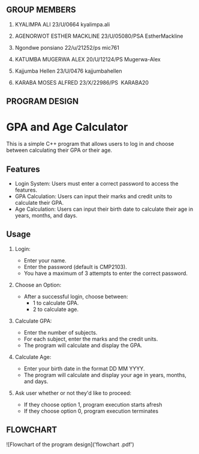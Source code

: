 ## GROUP MEMBERS
1. KYALIMPA ALI	23/U/0664	kyalimpa.ali

2. AGENORWOT ESTHER MACKLINE	23/U/05080/PSA	EstherMackline

3. Ngondwe ponsiano	22/u/21252/ps	mic761

4. KATUMBA MUGERWA ALEX	20/U/12124/PS	 Mugerwa-Alex

5. Kajjumba Hellen	23/U/0476	kajjumbahellen

6. KARABA MOSES ALFRED	23/X/22986/PS	 KARABA20

## PROGRAM DESIGN
# GPA and Age Calculator

This is a simple C++ program that allows users to log in and choose between calculating their GPA or their age.

## Features

- Login System: Users must enter a correct password to access the features.
- GPA Calculation: Users can input their marks and credit units to calculate their GPA.
- Age Calculation: Users can input their birth date to calculate their age in years, months, and days.

## Usage

1. Login:
    - Enter your name.
    - Enter the password (default is CMP2103).
    - You have a maximum of 3 attempts to enter the correct password.

2. Choose an Option:
    - After a successful login, choose between:
      - 1 to calculate GPA.
      - 2 to calculate age.

3. Calculate GPA:
    - Enter the number of subjects.
    - For each subject, enter the marks and the credit units.
    - The program will calculate and display the GPA.

4. Calculate Age:
    - Enter your birth date in the format DD MM YYYY.
    - The program will calculate and display your age in years, months, and days.

5. Ask user whether or not they'd like to proceed:
    - If they choose option 1, program execution starts afresh
    - If they choose option 0, program execution terminates

## FLOWCHART
![Flowchart of the program design]('flowchart .pdf')
